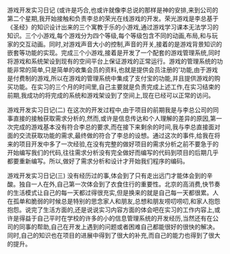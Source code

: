 游戏开发实习日记
(或许是巧合,也或许就像李总说的那样是神的安排,来到公司的第二个星期,我开始接触和负责李总的荣光在线游戏的开发。荣光游戏是李总基于《圣经》的知识设计出来的三个寓教于乐的小游戏,通过游戏学习课本无法学习的知识。三个小游戏,每个游戏分为四个等级,每个等级包含不同的动画,布局,和与玩家的交互动画。同时,对游戏声音大小的控制,声音的开关,接着的是游戏背景知识的嵌套等功能的实现。完成三个小游戏,接着是开发了一个配套的游戏管理系统,同时将游戏和系统架设到现有的空间平台上保证游戏的正常运行。游戏的管理系统的功能非常的简单,只是简单的收集会员的资料,也就是提供会员注册的'功能,由于游戏是付费制的游戏,所以在游戏的管理系统中集成了支付宝的功能,并且提供游戏的购买功能。在实习的三个月的时间里,自己主要就是负责完成上述工作,在实习结束的前期,我成功的将完成的系统和游戏架设到了空间上,现在已经可以正常的访问。

游戏开发实习日记(二)
在这次的开发过程中,由于项目的前期我是与李总公司的同事直接的接触获取需求分析的,然而,或许是信息传达和个人理解的差异的原因,第一次完成的游戏基本没有符合李总的要求,而在接下来剩余的时间,我与李总直接面对面的交流获取功能的需求,最终做的符合了李总的设想。通过这次的事件,给我在将来的项目开发中多了一次经验,在没有完整的做好项目的需求分析之前不要急于的开始编写我们的代码,往往需求分析没有完全做好而编写的代码到项目的后期几乎都要重新编写。所以,做好了需求分析和设计才开始我们程序的编码。


游戏开发实习日记(三)
没有经历过的事,体会到了只有走出远门才能体会到的辛酸。独自一人在外,自己第一次体会到了衣食住行的重要性。北京的高消费,快节奏的生活模式让自己的每一天都过得很充实,但是换来的就是自己每一天都很累。人在孤单和脆弱的时候总是特别的思念家人和朋友,总想和朋友唠叨唠叨,和家人抱怨抱怨。说完了生活方面的,还是说说实习内容方面的体会吧在实习的工作内容上,或许是得益于自己平时在学校的许多的小的信息管理系统的开发经历,当然还有在公司的同事的帮助,自己在开发上遇到的问题或者困难自己都能很好的很快的解决。同时,自己的知识也在项目的进展中得到了很大的补充,而自己的能力也得到了很大的提升。

